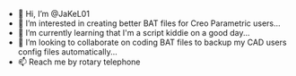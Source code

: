 - 👋 Hi, I’m @JaKeL01
- 👀 I’m interested in creating better BAT files for Creo Parametric users...
- 🌱 I’m currently learning that I'm a script kiddie on a good day...
- 💞️ I’m looking to collaborate on coding BAT files to backup my CAD users config files automatically...
- 📫 Reach me by rotary telephone 

<!---
JaKeL01/JaKeL01 is a ✨ special ✨ repository because its `README.md` (this file) appears on your GitHub profile.
You can click the Preview link to take a look at your changes.
--->
